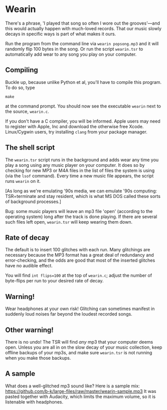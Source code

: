 # Wearin

There's a phrase, 'I played that song so often I wore out the grooves'—and this would
actually happen with much-loved records. That our music slowly decays in specific ways is part
of what makes it ours.

Run the program from the command line via `wearin popsong.mp3` and it will randomly flip
100 bytes in the song. Or run the script `wearin.tsr` to automatically add wear to
any song you play on your computer.

## Compiling

Buckle up, because unlike Python et al, you'll have to compile this program. To do so, type 

`make`

at the command prompt. You should now see the executable `wearin` next to the source, `wearin.c`.

If you don't have a C compiler, you will be informed. Apple users may need to register
with Apple, Inc and download the otherwise free Xcode. Linux/Cygwin users, try installing
`clang` from your package manager.

## The shell script

The `wearin.tsr` script runs in the background and adds wear any time you play a song
using any music player on your computer. It does so by checking for new MP3 or M4A
files in the list of files the system is using (via the `lsof` command). Every time
a new music file appears, the script runs `wearin` on it.

[As long as we're emulating '90s media, we can emulate '90s computing: TSR=terminate
and stay resident, which is what MS DOS called these sorts of background processes.]

Bug: some music players will leave an mp3 file 'open' (according to the operating
system) long after the track is done playing. If there are several such files left open,
`wearin.tsr` will keep wearing them down.


## Rate of decay
The default is to insert 100 glitches with each run. Many glitchings are necessary
because the MP3 format has a great deal of redundancy and error-checking,
and the odds are good that most of the inserted glitches have no audible effect.

You will find `int flips=100` at the top of `wearin.c`; adjust the number of byte-flips
per run to your desired rate of decay.

## Warning!

Wear headphones at your own risk! Glitching can sometimes manifest in suddenly loud
noises far beyond the loudest recorded songs.

## Other warning!

There is no undo! The TSR will find _any_ mp3 that your computer deems open. Unless
you are all in on the slow decay of your music collection, keep offline backups of
your mp3s, and make sure `wearin.tsr` is not running when you make those backups.

## A sample

What does a well-glitched mp3 sound like? Here is a sample mix:
https://github.com/b-k/large-files/raw/master/wearin-sample.mp3
It was pasted together with Audacity, which limits the maximum volume, so it is
listenable with headphones.

